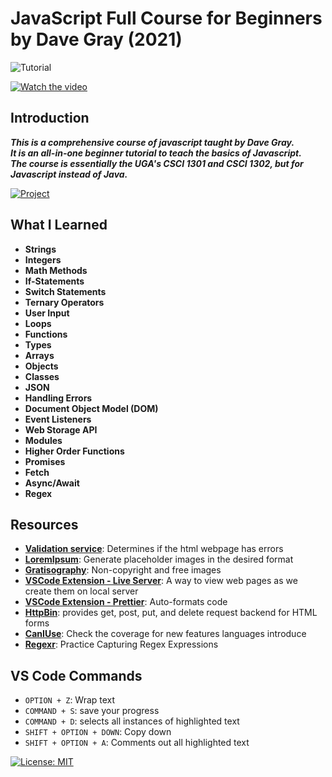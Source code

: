 # JavaScript Full Course for Beginners by Dave Gray (2021)

![Tutorial](https://img.shields.io/badge/Tutorial-lightorange)

[![Watch the video](https://img.youtube.com/vi/EfAl9bwzVZk/0.jpg)](https://www.youtube.com/watch?v=EfAl9bwzVZk)

## Introduction
***This is a comprehensive course of javascript taught by Dave Gray.  <br>
It is an all-in-one beginner tutorial to teach the basics of Javascript. <br>
The course is essentially the UGA's CSCI 1301 and CSCI 1302, but for Javascript instead of Java.***

[![Project](https://img.shields.io/badge/Click%20Here%20To%20See%20My%20Project!-pink)](https://github.com/thespcrewroy/TutorialHell/tree/main/HTML/Projects/Little%20Taco%20Shop)

## What I Learned
* **Strings**
* **Integers**
* **Math Methods**
* **If-Statements**
* **Switch Statements**
* **Ternary Operators**
* **User Input**
* **Loops**
* **Functions**
* **Types**
* **Arrays**
* **Objects**
* **Classes**
* **JSON**
* **Handling Errors**
* **Document Object Model (DOM)**
* **Event Listeners**
* **Web Storage API**
* **Modules**
* **Higher Order Functions**
* **Promises**
* **Fetch**
* **Async/Await**
* **Regex**

## Resources
* **[Validation service](https://validator.w3.org/)**: Determines if the html webpage has errors
* **[LoremIpsum](https://loremipsum.io/21-of-the-best-placeholder-image-generators/)**: Generate placeholder images in the desired format
* **[Gratisography](https://gratisography.com/)**: Non-copyright and free images
* **[VSCode Extension - Live Server](https://marketplace.visualstudio.com/items?itemName=ritwickdey.LiveServer)**: A way to view web pages as we create them on local server
* **[VSCode Extension - Prettier](https://marketplace.visualstudio.com/items?itemName=esbenp.prettier-vscode)**: Auto-formats code
* **[HttpBin](https://httpbin.org/#/Auth)**: provides get, post, put, and delete request backend for HTML forms
* **[CanIUse](https://caniuse.com/)**: Check the coverage for new features languages introduce
* **[Regexr](https://regexr.com/)**: Practice Capturing Regex Expressions

## VS Code Commands
* ```OPTION + Z```: Wrap text
* ```COMMAND + S```: save your progress
* ```COMMAND + D```: selects all instances of highlighted text
* ```SHIFT + OPTION + DOWN```: Copy down
* ```SHIFT + OPTION + A```: Comments out all highlighted text

[![License: MIT](https://img.shields.io/badge/License-MIT%202024-orange.svg)](https://opensource.org/license/mit)

